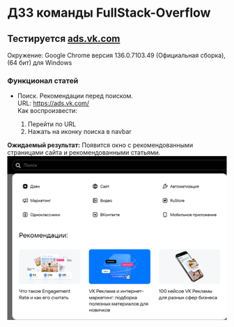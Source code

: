 # ДЗ3 команды FullStack-Overflow

## Тестируется [ads.vk.com](https://ads.vk.com/)

Окружение: Google Chrome версия 136.0.7103.49 (Официальная сборка), (64 бит) для Windows

### Функционал статей

* Поиск. Рекомендации перед поиском.  
URL: https://ads.vk.com/  
Как воспроизвести:

    1. Перейти по URL
    2. Нажать на иконку поиска в navbar

**Ожидаемый результат:** Появится окно с рекомендованными страницами сайта и рекомендованными статьями.  
![alt text](images/articles/bfore_search_recomendations.png)
